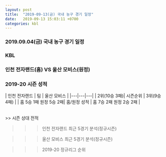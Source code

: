 ```yaml
---
layout: post
title:  "2019-09-13(금) 국내 농구 경기 일정"
date:   2019-09-13 15:03:11 +0700
categories: kbl
---
```


### 2019.09.04(금) 국내 농구 경기 일정 
### KBL
### 인천 전자랜드(홈) VS 울산 모비스(원정) 
### 2019-20 시즌 성적
<table> 
| 인천 전자랜드 | 팀 | 울산 모비스 | 
|---|---|---|
| 2위(10승 3패)| 시즌순위 | 3위(9승 4패) | 
| 홈 5승 1패 원정 5승 2패| 홈/원정 성적 | 홈 7승 2패 원정 2승 2패 | 
</table> 
>> 시즌 상대 전적

>>> 인천 전자랜드 최근 5경기 분석(정규시즌) 

>>> 울산 모비스 최근 5경기 분석(정규시즌) 

>>> 2019-20 정규리그 순위
